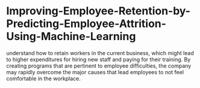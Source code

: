 # Improving-Employee-Retention-by-Predicting-Employee-Attrition-Using-Machine-Learning
understand how to retain workers in the current business, which might lead to higher expenditures for hiring new staff and paying for their training. By creating programs that are pertinent to employee difficulties, the company may rapidly overcome the major causes that lead employees to not feel comfortable in the workplace.
